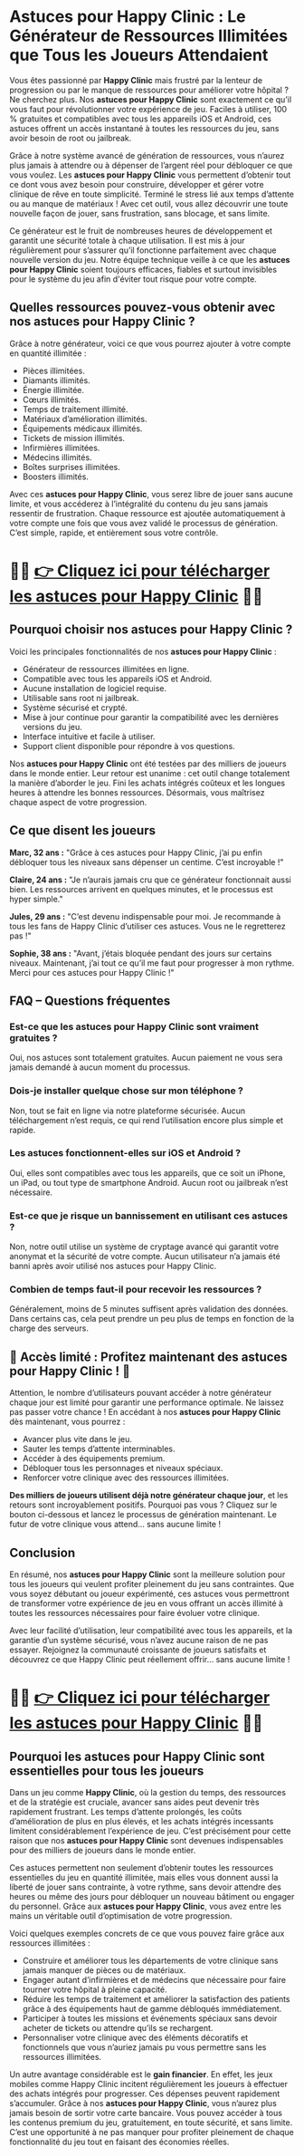 <h1>Astuces pour Happy Clinic : Le Générateur de Ressources Illimitées que Tous les Joueurs Attendaient</h1>

<p>Vous êtes passionné par <strong>Happy Clinic</strong> mais frustré par la lenteur de progression ou par le manque de ressources pour améliorer votre hôpital ? Ne cherchez plus. Nos <strong>astuces pour Happy Clinic</strong> sont exactement ce qu’il vous faut pour révolutionner votre expérience de jeu. Faciles à utiliser, 100 % gratuites et compatibles avec tous les appareils iOS et Android, ces astuces offrent un accès instantané à toutes les ressources du jeu, sans avoir besoin de root ou jailbreak.</p>

<p>Grâce à notre système avancé de génération de ressources, vous n’aurez plus jamais à attendre ou à dépenser de l’argent réel pour débloquer ce que vous voulez. Les <strong>astuces pour Happy Clinic</strong> vous permettent d’obtenir tout ce dont vous avez besoin pour construire, développer et gérer votre clinique de rêve en toute simplicité. Terminé le stress lié aux temps d’attente ou au manque de matériaux ! Avec cet outil, vous allez découvrir une toute nouvelle façon de jouer, sans frustration, sans blocage, et sans limite.</p>

<p>Ce générateur est le fruit de nombreuses heures de développement et garantit une sécurité totale à chaque utilisation. Il est mis à jour régulièrement pour s’assurer qu’il fonctionne parfaitement avec chaque nouvelle version du jeu. Notre équipe technique veille à ce que les <strong>astuces pour Happy Clinic</strong> soient toujours efficaces, fiables et surtout invisibles pour le système du jeu afin d'éviter tout risque pour votre compte.</p>

<h2>Quelles ressources pouvez-vous obtenir avec nos astuces pour Happy Clinic ?</h2>
<p>Grâce à notre générateur, voici ce que vous pourrez ajouter à votre compte en quantité illimitée :</p>
<ul>
  <li>Pièces illimitées.</li>
  <li>Diamants illimités.</li>
  <li>Énergie illimitée.</li>
  <li>Cœurs illimités.</li>
  <li>Temps de traitement illimité.</li>
  <li>Matériaux d’amélioration illimités.</li>
  <li>Équipements médicaux illimités.</li>
  <li>Tickets de mission illimités.</li>
  <li>Infirmières illimitées.</li>
  <li>Médecins illimités.</li>
  <li>Boîtes surprises illimitées.</li>
  <li>Boosters illimités.</li>
</ul>

<p>Avec ces <strong>astuces pour Happy Clinic</strong>, vous serez libre de jouer sans aucune limite, et vous accéderez à l’intégralité du contenu du jeu sans jamais ressentir de frustration. Chaque ressource est ajoutée automatiquement à votre compte une fois que vous avez validé le processus de génération. C’est simple, rapide, et entièrement sous votre contrôle.</p>

# 🔴🔴 **[👉 Cliquez ici pour télécharger les astuces pour Happy Clinic](https://tinyurl.com/QuestPx)** 🔴🔴

<h2>Pourquoi choisir nos astuces pour Happy Clinic ?</h2>
<p>Voici les principales fonctionnalités de nos <strong>astuces pour Happy Clinic</strong> :</p>
<ul>
  <li>Générateur de ressources illimitées en ligne.</li>
  <li>Compatible avec tous les appareils iOS et Android.</li>
  <li>Aucune installation de logiciel requise.</li>
  <li>Utilisable sans root ni jailbreak.</li>
  <li>Système sécurisé et crypté.</li>
  <li>Mise à jour continue pour garantir la compatibilité avec les dernières versions du jeu.</li>
  <li>Interface intuitive et facile à utiliser.</li>
  <li>Support client disponible pour répondre à vos questions.</li>
</ul>

<p>Nos <strong>astuces pour Happy Clinic</strong> ont été testées par des milliers de joueurs dans le monde entier. Leur retour est unanime : cet outil change totalement la manière d’aborder le jeu. Fini les achats intégrés coûteux et les longues heures à attendre les bonnes ressources. Désormais, vous maîtrisez chaque aspect de votre progression.</p>

<h2>Ce que disent les joueurs</h2>
<p><strong>Marc, 32 ans :</strong> "Grâce à ces astuces pour Happy Clinic, j’ai pu enfin débloquer tous les niveaux sans dépenser un centime. C’est incroyable !"</p>
<p><strong>Claire, 24 ans :</strong> "Je n’aurais jamais cru que ce générateur fonctionnait aussi bien. Les ressources arrivent en quelques minutes, et le processus est hyper simple."</p>
<p><strong>Jules, 29 ans :</strong> "C’est devenu indispensable pour moi. Je recommande à tous les fans de Happy Clinic d’utiliser ces astuces. Vous ne le regretterez pas !"</p>
<p><strong>Sophie, 38 ans :</strong> "Avant, j’étais bloquée pendant des jours sur certains niveaux. Maintenant, j’ai tout ce qu’il me faut pour progresser à mon rythme. Merci pour ces astuces pour Happy Clinic !"</p>

<h2>FAQ – Questions fréquentes</h2>
<h3>Est-ce que les astuces pour Happy Clinic sont vraiment gratuites ?</h3>
<p>Oui, nos astuces sont totalement gratuites. Aucun paiement ne vous sera jamais demandé à aucun moment du processus.</p>

<h3>Dois-je installer quelque chose sur mon téléphone ?</h3>
<p>Non, tout se fait en ligne via notre plateforme sécurisée. Aucun téléchargement n’est requis, ce qui rend l’utilisation encore plus simple et rapide.</p>

<h3>Les astuces fonctionnent-elles sur iOS et Android ?</h3>
<p>Oui, elles sont compatibles avec tous les appareils, que ce soit un iPhone, un iPad, ou tout type de smartphone Android. Aucun root ou jailbreak n’est nécessaire.</p>

<h3>Est-ce que je risque un bannissement en utilisant ces astuces ?</h3>
<p>Non, notre outil utilise un système de cryptage avancé qui garantit votre anonymat et la sécurité de votre compte. Aucun utilisateur n’a jamais été banni après avoir utilisé nos astuces pour Happy Clinic.</p>

<h3>Combien de temps faut-il pour recevoir les ressources ?</h3>
<p>Généralement, moins de 5 minutes suffisent après validation des données. Dans certains cas, cela peut prendre un peu plus de temps en fonction de la charge des serveurs.</p>

<h2>🚨 Accès limité : Profitez maintenant des astuces pour Happy Clinic ! 🚨</h2>
<p>Attention, le nombre d’utilisateurs pouvant accéder à notre générateur chaque jour est limité pour garantir une performance optimale. Ne laissez pas passer votre chance ! En accédant à nos <strong>astuces pour Happy Clinic</strong> dès maintenant, vous pourrez :</p>
<ul>
  <li>Avancer plus vite dans le jeu.</li>
  <li>Sauter les temps d’attente interminables.</li>
  <li>Accéder à des équipements premium.</li>
  <li>Débloquer tous les personnages et niveaux spéciaux.</li>
  <li>Renforcer votre clinique avec des ressources illimitées.</li>
</ul>

<p><strong>Des milliers de joueurs utilisent déjà notre générateur chaque jour</strong>, et les retours sont incroyablement positifs. Pourquoi pas vous ? Cliquez sur le bouton ci-dessous et lancez le processus de génération maintenant. Le futur de votre clinique vous attend… sans aucune limite !</p>

<h2>Conclusion</h2>
<p>En résumé, nos <strong>astuces pour Happy Clinic</strong> sont la meilleure solution pour tous les joueurs qui veulent profiter pleinement du jeu sans contraintes. Que vous soyez débutant ou joueur expérimenté, ces astuces vous permettront de transformer votre expérience de jeu en vous offrant un accès illimité à toutes les ressources nécessaires pour faire évoluer votre clinique.</p>

<p>Avec leur facilité d’utilisation, leur compatibilité avec tous les appareils, et la garantie d’un système sécurisé, vous n’avez aucune raison de ne pas essayer. Rejoignez la communauté croissante de joueurs satisfaits et découvrez ce que Happy Clinic peut réellement offrir… sans aucune limite !</p>

# 🔴🔴 **[👉 Cliquez ici pour télécharger les astuces pour Happy Clinic](https://tinyurl.com/QuestPx)** 🔴🔴

<h2>Pourquoi les astuces pour Happy Clinic sont essentielles pour tous les joueurs</h2>

<p>Dans un jeu comme <strong>Happy Clinic</strong>, où la gestion du temps, des ressources et de la stratégie est cruciale, avancer sans aides peut devenir très rapidement frustrant. Les temps d’attente prolongés, les coûts d’amélioration de plus en plus élevés, et les achats intégrés incessants limitent considérablement l’expérience de jeu. C’est précisément pour cette raison que nos <strong>astuces pour Happy Clinic</strong> sont devenues indispensables pour des milliers de joueurs dans le monde entier.</p>

<p>Ces astuces permettent non seulement d’obtenir toutes les ressources essentielles du jeu en quantité illimitée, mais elles vous donnent aussi la liberté de jouer sans contrainte, à votre rythme, sans devoir attendre des heures ou même des jours pour débloquer un nouveau bâtiment ou engager du personnel. Grâce aux <strong>astuces pour Happy Clinic</strong>, vous avez entre les mains un véritable outil d’optimisation de votre progression.</p>

<p>Voici quelques exemples concrets de ce que vous pouvez faire grâce aux ressources illimitées :</p>
<ul>
  <li>Construire et améliorer tous les départements de votre clinique sans jamais manquer de pièces ou de matériaux.</li>
  <li>Engager autant d’infirmières et de médecins que nécessaire pour faire tourner votre hôpital à pleine capacité.</li>
  <li>Réduire les temps de traitement et améliorer la satisfaction des patients grâce à des équipements haut de gamme débloqués immédiatement.</li>
  <li>Participer à toutes les missions et événements spéciaux sans devoir acheter de tickets ou attendre qu’ils se rechargent.</li>
  <li>Personnaliser votre clinique avec des éléments décoratifs et fonctionnels que vous n’auriez jamais pu vous permettre sans les ressources illimitées.</li>
</ul>

<p>Un autre avantage considérable est le <strong>gain financier</strong>. En effet, les jeux mobiles comme Happy Clinic incitent régulièrement les joueurs à effectuer des achats intégrés pour progresser. Ces dépenses peuvent rapidement s’accumuler. Grâce à nos <strong>astuces pour Happy Clinic</strong>, vous n’aurez plus jamais besoin de sortir votre carte bancaire. Vous pouvez accéder à tous les contenus premium du jeu, gratuitement, en toute sécurité, et sans limite. C’est une opportunité à ne pas manquer pour profiter pleinement de chaque fonctionnalité du jeu tout en faisant des économies réelles.</p>
